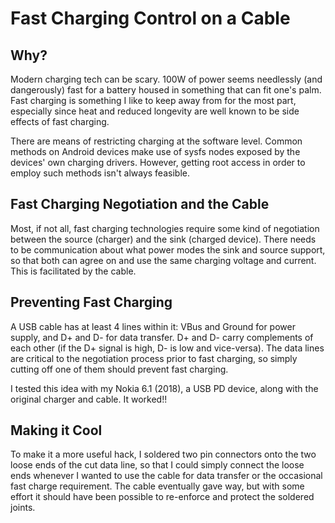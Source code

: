 # Fast Charging Control on a Cable

## Why?
Modern charging tech can be scary. 100W of power seems needlessly (and dangerously) fast for a battery housed in something
that can fit one's palm. Fast charging is something I like to keep away from for the most part, especially since heat and
reduced longevity are well known to be side effects of fast charging.

There are means of restricting charging at the software level. Common methods on Android devices make use of sysfs nodes
exposed by the devices' own charging drivers. However, getting root access in order to employ such methods isn't always feasible.

## Fast Charging Negotiation and the Cable
Most, if not all, fast charging technologies require some kind of negotiation between the source (charger) and the sink (charged
device). There needs to be communication about what power modes the sink and source support, so that both can agree on and use the same charging
voltage and current. This is facilitated by the cable.

## Preventing Fast Charging
A USB cable has at least 4 lines within it: VBus and Ground for power supply, and D+ and D- for data transfer. D+ and D- carry complements of each
other (if the D+ signal is high, D- is low and vice-versa). The data lines are critical to the negotiation process prior to fast charging, so
simply cutting off one of them should prevent fast charging.

I tested this idea with my Nokia 6.1 (2018), a USB PD device, along with the original charger and cable. It worked!!


## Making it Cool
To make it a more useful hack, I soldered two pin connectors onto the two loose ends of the cut data line, so that I could
simply connect the loose ends whenever I wanted to use the cable for data transfer or the occasional fast charge requirement.
The cable eventually gave way, but with some effort it should have been possible to re-enforce and protect the soldered joints.
